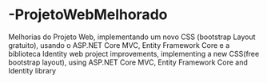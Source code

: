 # -ProjetoWebMelhorado


Melhorias do Projeto Web, implementando um novo CSS (bootstrap Layout gratuito), usando o ASP.NET Core  MVC,  Entity Framework Core e a biblioteca Identity
web project improvements, implementing a new CSS(free bootstrap layout), using ASP.NET Core MVC, Entity Framework Core and Identity library
